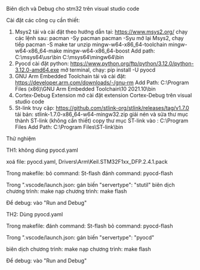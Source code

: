 Biên dịch và Debug cho stm32 trên visual studio code

Cài đặt các công cụ cần thiết:
1. Msys2
tải và cài đặt theo hướng dẫn tại: https://www.msys2.org/
chạy các lệnh sau:
    pacman -Sy pacman
    pacman -Syu
mở lại Msys2, chạy tiếp
    pacman -S make tar unzip mingw-w64-x86_64-toolchain mingw-w64-x86_64-make mingw-w64-x86_64-boost
Add path:
    C:\msys64\usr\bin
    C:\msys64\mingw64\bin
2. Pyocd
cài đặt python: https://www.python.org/ftp/python/3.12.0/python-3.12.0-amd64.exe
mở terminal, chạy:
    pip install -U pyocd
3. GNU Arm Embedded Toolchain
tải và cài đặt: https://developer.arm.com/downloads/-/gnu-rm
Add Path: 
    C:\Program Files (x86)\GNU Arm Embedded Toolchain\10 2021.10\bin
4. Cortex-Debug Extension 
mở cài đặt extension Cortex-Debug trên visual studio code
5. St-link
truy cập: https://github.com/stlink-org/stlink/releases/tag/v1.7.0
tải bản: stlink-1.7.0-x86_64-w64-mingw32.zip
giải nén và sửa thư mục thành ST-link (không cần thiết)
copy thư mục ST-link vào : C:\Program Files
Add Path: C:\Program Files\ST-link\bin

Thử nghiệm

TH1: không dùng pyocd.yaml

xoá file: pyocd.yaml, Drivers\Arm\Keil.STM32F1xx_DFP.2.4.1.pack

Trong makefile:
    bỏ command: St-flash
    đánh command: pyocd-flash

Trong ".vscode/launch.json:
    gán biến "servertype": "stutil"
biên dịch chương trình:     make
nạp chương trình:           make flash

Để debug: vào "Run and Debug"

TH2: Dùng pyocd.yaml

Trong makefile:
    đánh command: St-flash
    bỏ command: pyocd-flash

Trong ".vscode/launch.json:
    gán biến "servertype": "pyocd"

biên dịch chương trình:     make
nạp chương trình:           make flash

Để debug: vào "Run and Debug"

